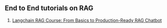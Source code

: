 ## End to End tutorials on RAG

1. [Langchain RAG Course: From Basics to Production-Ready RAG Chatbot](https://youtu.be/38aMTXY2usU?si=BhAsLBVcLfxi8bTS)
